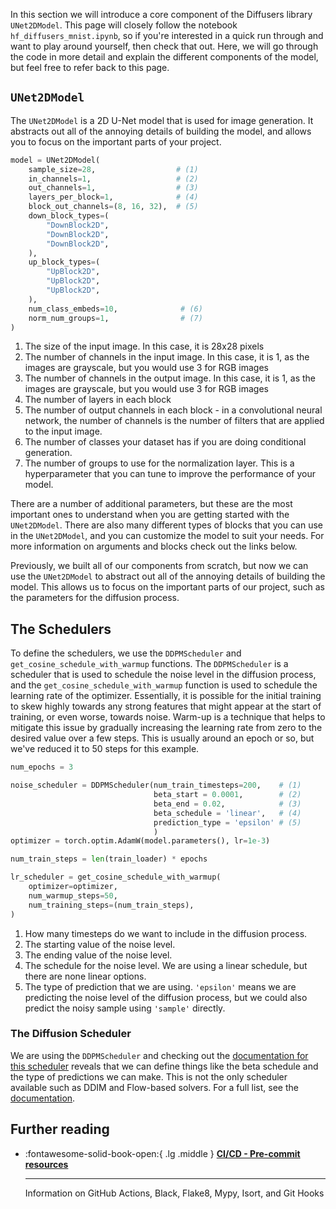 In this section we will introduce a core component of the Diffusers library `UNet2DModel`. This page will closely follow the notebook `hf_diffusers_mnist.ipynb`, so if you're interested in a quick run through and want to play around yourself, then check that out. Here, we will go through the code in more detail and explain the different components of the model, but feel free to refer back to this page.



## `UNet2DModel`
The `UNet2DModel` is a 2D U-Net model that is used for image generation. It abstracts out all of the annoying details of building the model, and allows you to focus on the important parts of your project.


``` python
model = UNet2DModel(
    sample_size=28,                  # (1)
    in_channels=1,                   # (2)
    out_channels=1,                  # (3)
    layers_per_block=1,              # (4)
    block_out_channels=(8, 16, 32),  # (5)
    down_block_types=(
        "DownBlock2D",
        "DownBlock2D",
        "DownBlock2D",
    ),
    up_block_types=(
        "UpBlock2D",
        "UpBlock2D",
        "UpBlock2D",
    ),
    num_class_embeds=10,              # (6)
    norm_num_groups=1,                # (7)
)
```

1.  The size of the input image. In this case, it is 28x28 pixels
2.  The number of channels in the input image. In this case, it is 1, as the images are grayscale, but you would use 3 for RGB images
3.  The number of channels in the output image. In this case, it is 1, as the images are grayscale, but you would use 3 for RGB images
4.  The number of layers in each block
5.  The number of output channels in each block - in a convolutional neural network, the number of channels is the number of filters that are applied to the input image.
6.  The number of classes your dataset has if you are doing conditional generation.
7.  The number of groups to use for the normalization layer. This is a hyperparameter that you can tune to improve the performance of your model.

There are a number of additional parameters, but these are the most important ones to understand when you are getting started with the `UNet2DModel`. There are also many different types of blocks that you can use in the `UNet2DModel`, and you can customize the model to suit your needs. For more information on arguments and blocks check out the links below.

Previously, we built all of our components from scratch, but now we can use the `UNet2DModel` to abstract out all of the annoying details of building the model. This allows us to focus on the important parts of our project, such as the parameters for the diffusion process.

## The Schedulers
To define the schedulers, we use the `DDPMScheduler` and `get_cosine_schedule_with_warmup` functions. The `DDPMScheduler` is a scheduler that is used to schedule the noise level in the diffusion process, and the `get_cosine_schedule_with_warmup` function is used to schedule the learning rate of the optimizer. Essentially, it is possible for the initial training to skew highly towards any strong features that might appear at the start of training, or even worse, towards noise. Warm-up is a technique that helps to mitigate this issue by gradually increasing the learning rate from zero to the desired value over a few steps. This is usually around an epoch or so, but we've reduced it to 50 steps for this example.

```python
num_epochs = 3

noise_scheduler = DDPMScheduler(num_train_timesteps=200,    # (1)
                                beta_start = 0.0001,        # (2)
                                beta_end = 0.02,            # (3)
                                beta_schedule = 'linear',   # (4)
                                prediction_type = 'epsilon' # (5)
                                )
optimizer = torch.optim.AdamW(model.parameters(), lr=1e-3)

num_train_steps = len(train_loader) * epochs

lr_scheduler = get_cosine_schedule_with_warmup(
    optimizer=optimizer,
    num_warmup_steps=50,
    num_training_steps=(num_train_steps),
)
```

1.  How many timesteps do we want to include in the diffusion process.
2.  The starting value of the noise level.
3.  The ending value of the noise level.
4.  The schedule for the noise level. We are using a linear schedule, but there are none linear options.
5.  The type of prediction that we are using. `'epsilon'` means we are predicting the noise level of the diffusion process, but we could also predict the noisy sample using `'sample'` directly.

### The Diffusion Scheduler
We are using the `DDPMScheduler` and checking out the [documentation for this scheduler](https://huggingface.co/docs/diffusers/en/api/schedulers/ddpm) reveals that we can define things like the beta schedule and the type of predictions we can make. This is not the only scheduler available such as DDIM and Flow-based solvers. For a full list, see the [documentation](https://huggingface.co/docs/diffusers/en/api/schedulers/overview).


## Further reading
<div class="grid cards" markdown>

-   :fontawesome-solid-book-open:{ .lg .middle } [__CI/CD - Pre-commit resources__](../resources/references.md#pre-commit)

    ---
    Information on GitHub Actions, Black, Flake8, Mypy, Isort, and Git Hooks

</div>